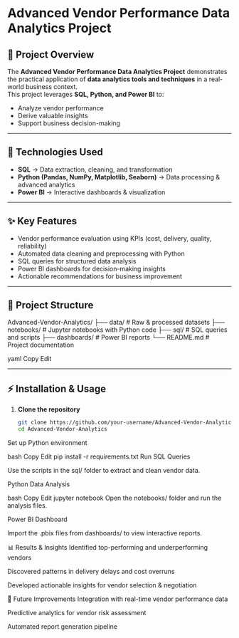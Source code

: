 # Advanced Vendor Performance Data Analytics Project

## 📌 Project Overview
The **Advanced Vendor Performance Data Analytics Project** demonstrates the practical application of **data analytics tools and techniques** in a real-world business context.  
This project leverages **SQL, Python, and Power BI** to:

- Analyze vendor performance  
- Derive valuable insights  
- Support business decision-making  

---

## 🚀 Technologies Used
- **SQL** → Data extraction, cleaning, and transformation  
- **Python (Pandas, NumPy, Matplotlib, Seaborn)** → Data processing & advanced analytics  
- **Power BI** → Interactive dashboards & visualization  

---

## ✨ Key Features
- Vendor performance evaluation using KPIs (cost, delivery, quality, reliability)  
- Automated data cleaning and preprocessing with Python  
- SQL queries for structured data analysis  
- Power BI dashboards for decision-making insights  
- Actionable recommendations for business improvement  

---

## 📂 Project Structure
Advanced-Vendor-Analytics/
├── data/ # Raw & processed datasets
├── notebooks/ # Jupyter notebooks with Python code
├── sql/ # SQL queries and scripts
├── dashboards/ # Power BI reports
└── README.md # Project documentation

yaml
Copy
Edit

---

## ⚡ Installation & Usage

1. **Clone the repository**
   ```bash
   git clone https://github.com/your-username/Advanced-Vendor-Analytics.git
   cd Advanced-Vendor-Analytics
Set up Python environment

bash
Copy
Edit
pip install -r requirements.txt
Run SQL Queries

Use the scripts in the sql/ folder to extract and clean vendor data.

Python Data Analysis

bash
Copy
Edit
jupyter notebook
Open the notebooks/ folder and run the analysis files.

Power BI Dashboard

Import the .pbix files from dashboards/ to view interactive reports.

📊 Results & Insights
Identified top-performing and underperforming vendors

Discovered patterns in delivery delays and cost overruns

Developed actionable insights for vendor selection & negotiation

📌 Future Improvements
Integration with real-time vendor performance data

Predictive analytics for vendor risk assessment

Automated report generation pipeline
